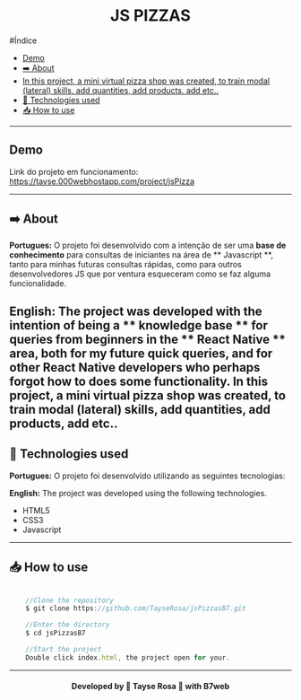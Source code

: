<h1 align="center"> JS PIZZAS </h1>

#Índice
- [Demo](#demo)
- [➡️ About](#️-about)
- [In this project, a mini virtual pizza shop was created, to train modal (lateral) skills, add quantities, add products, add etc..](#in-this-project-a-mini-virtual-pizza-shop-was-created-to-train-modal-lateral-skills-add-quantities-add-products-add-etc)
- [🚀 Technologies used](#-technologies-used)
- [📥 How to use](#-how-to-use)

---

## Demo
Link do projeto em funcionamento: 
https://tayse.000webhostapp.com/project/jsPizza

---

## ➡️ About
<b>Portugues:</b>
O projeto foi desenvolvido com a intenção de ser uma **base de conhecimento** para consultas de iniciantes na área de ** Javascript **, tanto para minhas futuras consultas rápidas, como para outros desenvolvedores JS que por ventura esqueceram como se faz alguma funcionalidade.

<b>English:</b>
The project was developed with the intention of being a ** knowledge base ** for queries from beginners in the ** React Native ** area, both for my future quick queries, and for other React Native developers who perhaps forgot how to does some functionality.
In this project, a mini virtual pizza shop was created, to train modal (lateral) skills, add quantities, add products, add etc..
---

## 🚀 Technologies used
<b>Portugues:</b>
O projeto foi desenvolvido utilizando as seguintes tecnologias:

<b>English:</b>
The project was developed using the following technologies.

- HTML5
- CSS3
- Javascript

---

## 📥 How to use
```js

    //Clone the repository
    $ git clone https://github.com/TayseRosa/jsPizzasB7.git

    //Enter the directory 
    $ cd jsPizzasB7

    //Start the project
    Double click index.html, the project open for your.

``` 

---
<h4 align="center"> Developed by 🚀 Tayse Rosa 🌸 with B7web </h4>